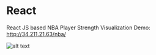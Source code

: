 # React
React JS based NBA Player Strength Visualization
Demo:
http://34.211.21.63/nba/

![alt text](https://github.com/BingZou/React/blob/master/result.jpg?raw=true)
